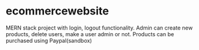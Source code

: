 # ecommercewebsite
MERN stack project with login, logout functionality.
Admin can create new products, delete users, make a user admin or not.
Products can be purchased using Paypal(sandbox)
